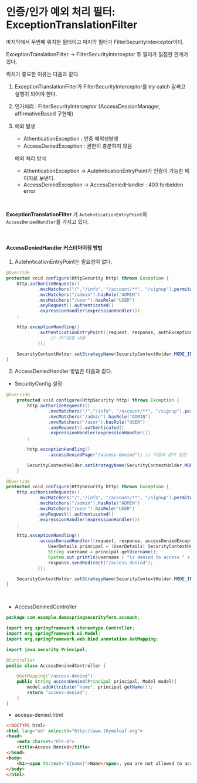 # 인증/인가 예외 처리 필터: ExceptionTranslationFilter

마지막에서 두번째 위치한 필터이고 마지막 필터가 FilterSecurityInterceptor이다.  
 
ExceptionTranslationFilter -> FilterSecurityInterceptor 두 필터가 밀접한 관계가 있다.  
 
위치가 중요한 이유는 다음과 같다.   
  
1. ExceptionTranslationFilter가 FilterSecurityInterceptor를 try catch 감싸고 실행이 되어야 한다.  
2. 인가처리 : FilterSecurityInterceptor (AccessDessionManager, affirmativeBased 구현체)
3. 예외 발생
    - AthenticationException : 인증 예외생발생
    - AccessDeniedException : 권한이 충분하지 않음

    예외 처리 방식
    - AthenticationException -> AutehnticationEntryPoint가 인증이 가능한 페이지로 보낸다.
    - AccessDeniedException -> AccessDeniedHandler : 403 forbidden error

<br>

**ExceptionTranslationFilter** 가 `AutehnticationEntryPoint`와 `AccessDeniedHandler`를 가지고 있다.

<br>

#### AccessDeniedHandler 커스터마이징 방법

1. AutehnticationEntryPoint는 필요성이 없다.

```java
@Override
protected void configure(HttpSecurity http) throws Exception {
    http.authorizeRequests()
            .mvcMatchers("/","/info", "/account/**", "/signup").permitAll()
            .mvcMatchers("/admin").hasRole("ADMIN")
            .mvcMatchers("/user").hasRole("USER")
            .anyRequest().authenticated()
            .expressionHandler(expressionHandler())
    ;

    http.exceptionHandling()
            .authenticationEntryPoint((request, response, authException) -> {
                 // 커스텀할 내용
            });

    SecurityContextHolder.setStrategyName(SecurityContextHolder.MODE_INHERITABLETHREADLOCAL);
}
```


2. AccessDeniedHandler 방법은 다음과 같다.

  * SecurityConfig 설정

```java
@Override
    protected void configure(HttpSecurity http) throws Exception {
        http.authorizeRequests()
                .mvcMatchers("/","/info", "/account/**", "/signup").permitAll()
                .mvcMatchers("/admin").hasRole("ADMIN")
                .mvcMatchers("/user").hasRole("USER")
                .anyRequest().authenticated()
                .expressionHandler(expressionHandler())
        ;
        
        http.exceptionHandling()
                .accessDeniedPage("/access-denied"); // 다음과 같이 설정

        SecurityContextHolder.setStrategyName(SecurityContextHolder.MODE_INHERITABLETHREADLOCAL);
    }
```

```java
@Override
protected void configure(HttpSecurity http) throws Exception {
    http.authorizeRequests()
            .mvcMatchers("/","/info", "/account/**", "/signup").permitAll()
            .mvcMatchers("/admin").hasRole("ADMIN")
            .mvcMatchers("/user").hasRole("USER")
            .anyRequest().authenticated()
            .expressionHandler(expressionHandler())
    ;

    http.exceptionHandling()
            .accessDeniedHandler((request, response, accessDeniedException) -> {
                UserDetails principal = (UserDetails) SecurityContextHolder.getContext().getAuthentication().getPrincipal();
                String username = principal.getUsername();
                System.out.println(username + "is denied to access " + request.getRequestURI());
                response.sendRedirect("/access-denied");
            });

    SecurityContextHolder.setStrategyName(SecurityContextHolder.MODE_INHERITABLETHREADLOCAL);
}
```

<br>

  * AccessDeninedController

```java
package com.example.demospringsecurityform.account;

import org.springframework.stereotype.Controller;
import org.springframework.ui.Model;
import org.springframework.web.bind.annotation.GetMapping;

import java.security.Principal;

@Controller
public class AccessDeninedController {

    @GetMapping("/access-denied")
    public String accessDenied(Principal principal, Model model){
        model.addAttribute("name", principal.getName());
        return "access-denied";
    }
}
```

  * access-denied.html

```html
<!DOCTYPE html>
<html lang="en" xmlns:th="http://www.thymeleaf.org">
<head>
    <meta charset="UTF-8">
    <title>Access Denied</title>
</head>
<body>
    <h1><span th:text="${name}">Name</span>, you are not allowed to access to the page.</h1>
</body>
</html>
```
